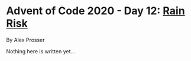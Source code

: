 # Advent of Code 2020 - Day 12: [Rain Risk](https://adventofcode.com/2020/day/12)
By Alex Prosser

Nothing here is written yet...